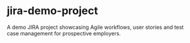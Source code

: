 # jira-demo-project
A demo JIRA project showcasing Agile workflows, user stories and test case management for prospective employers.

